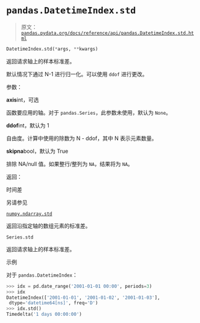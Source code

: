 # `pandas.DatetimeIndex.std`

> 原文：[`pandas.pydata.org/docs/reference/api/pandas.DatetimeIndex.std.html`](https://pandas.pydata.org/docs/reference/api/pandas.DatetimeIndex.std.html)

```py
DatetimeIndex.std(*args, **kwargs)
```

返回请求轴上的样本标准差。

默认情况下通过 N-1 进行归一化。可以使用 `ddof` 进行更改。

参数：

**axis**int，可选

函数要应用的轴。对于 `pandas.Series`，此参数未使用，默认为 `None`。

**ddof**int，默认为 1

自由度。计算中使用的除数为 N - ddof，其中 N 表示元素数量。

**skipna**bool，默认为 True

排除 NA/null 值。如果整行/整列为 `NA`，结果将为 `NA`。

返回：

时间差

另请参见

[`numpy.ndarray.std`](https://numpy.org/doc/stable/reference/generated/numpy.ndarray.std.html#numpy.ndarray.std "(在 NumPy v1.26 中)")

返回沿指定轴的数组元素的标准差。

`Series.std`

返回请求轴上的样本标准差。

示例

对于 `pandas.DatetimeIndex`：

```py
>>> idx = pd.date_range('2001-01-01 00:00', periods=3)
>>> idx
DatetimeIndex(['2001-01-01', '2001-01-02', '2001-01-03'],
 dtype='datetime64[ns]', freq='D')
>>> idx.std()
Timedelta('1 days 00:00:00') 
```

